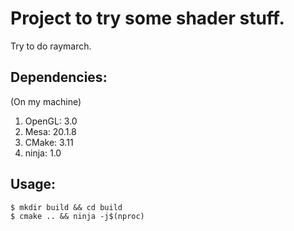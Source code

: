 # Project to try some shader stuff.
Try to do raymarch.

## Dependencies:
(On my machine)
1. OpenGL: 3.0
2. Mesa: 20.1.8
3. CMake: 3.11
4. ninja: 1.0

## Usage:
```console
$ mkdir build && cd build
$ cmake .. && ninja -j$(nproc)
```
